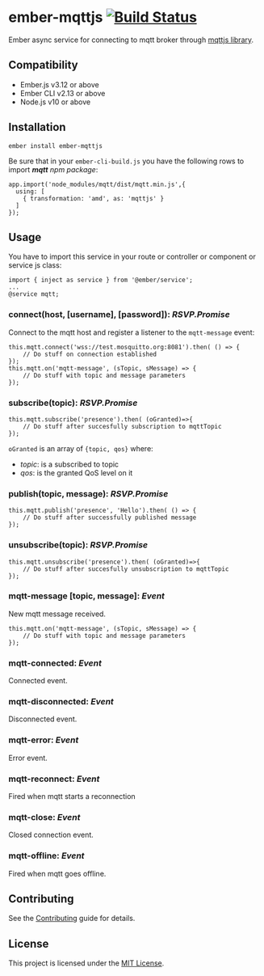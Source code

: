 ember-mqttjs [![Build Status](https://travis-ci.com/domoticalabs/ember-mqttjs.svg?branch=master)](https://travis-ci.com/domoticalabs/ember-mqttjs)
==============================================================================

Ember async service for connecting to mqtt broker through [mqttjs library](https://github.com/mqttjs/MQTT.js).


Compatibility
------------------------------------------------------------------------------

* Ember.js v3.12 or above
* Ember CLI v2.13 or above
* Node.js v10 or above


Installation
------------------------------------------------------------------------------

```
ember install ember-mqttjs
```
Be sure that in your `ember-cli-build.js` you have the following rows to import ***mqtt*** *npm package*:
```
app.import('node_modules/mqtt/dist/mqtt.min.js',{
  using: [
    { transformation: 'amd', as: 'mqttjs' }
  ]
});
```

Usage
------------------------------------------------------------------------------

You have to import this service in your route or controller or component or service js class:
```
import { inject as service } from '@ember/service';
...
@service mqtt;
```
### connect(host, [username], [password]): *RSVP.Promise*
Connect to the mqtt host and register a listener to the `mqtt-message` event:
```
this.mqtt.connect('wss://test.mosquitto.org:8081').then( () => {
    // Do stuff on connection established
});
this.mqtt.on('mqtt-message', (sTopic, sMessage) => {
    // Do stuff with topic and message parameters
});
```
### subscribe(topic): *RSVP.Promise*
```
this.mqtt.subscribe('presence').then( (oGranted)=>{
    // Do stuff after succesfully subscription to mqttTopic
});
```
`oGranted` is an array of `{topic, qos}` where:
* *topic*: is a subscribed to topic
* *qos*: is the granted QoS level on it

### publish(topic, message): *RSVP.Promise*
```
this.mqtt.publish('presence', 'Hello').then( () => {
    // Do stuff after successfully published message
});
```

### unsubscribe(topic): *RSVP.Promise*
```
this.mqtt.unsubscribe('presence').then( (oGranted)=>{
    // Do stuff after succesfully unsubscription to mqttTopic
});
```

### mqtt-message [topic, message]: *Event*
New mqtt message received.
```
this.mqtt.on('mqtt-message', (sTopic, sMessage) => {
    // Do stuff with topic and message parameters
});
```

### mqtt-connected: *Event*
Connected event.

### mqtt-disconnected: *Event*
Disconnected event.

### mqtt-error: *Event*
Error event.

### mqtt-reconnect: *Event*
Fired when mqtt starts a reconnection

### mqtt-close: *Event*
Closed connection event.

### mqtt-offline: *Event*
Fired when mqtt goes offline.

Contributing
------------------------------------------------------------------------------

See the [Contributing](CONTRIBUTING.md) guide for details.


License
------------------------------------------------------------------------------

This project is licensed under the [MIT License](LICENSE.md).
